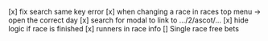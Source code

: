 [x] fix search same key error
[x] when changing a race in races top menu -> open the correct day
[x] search for modal to link to .../2/ascot/...
[x] hide logic if race is finished
[x] runners in race info
[] Single race free bets





























































































